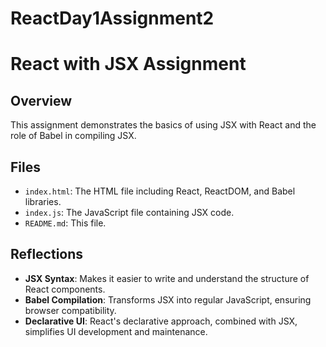 # ReactDay1Assignment2

# React with JSX Assignment

## Overview

This assignment demonstrates the basics of using JSX with React and the role of Babel in compiling JSX.

## Files

- `index.html`: The HTML file including React, ReactDOM, and Babel libraries.
- `index.js`: The JavaScript file containing JSX code.
- `README.md`: This file.

## Reflections

- **JSX Syntax**: Makes it easier to write and understand the structure of React components.
- **Babel Compilation**: Transforms JSX into regular JavaScript, ensuring browser compatibility.
- **Declarative UI**: React's declarative approach, combined with JSX, simplifies UI development and maintenance.
